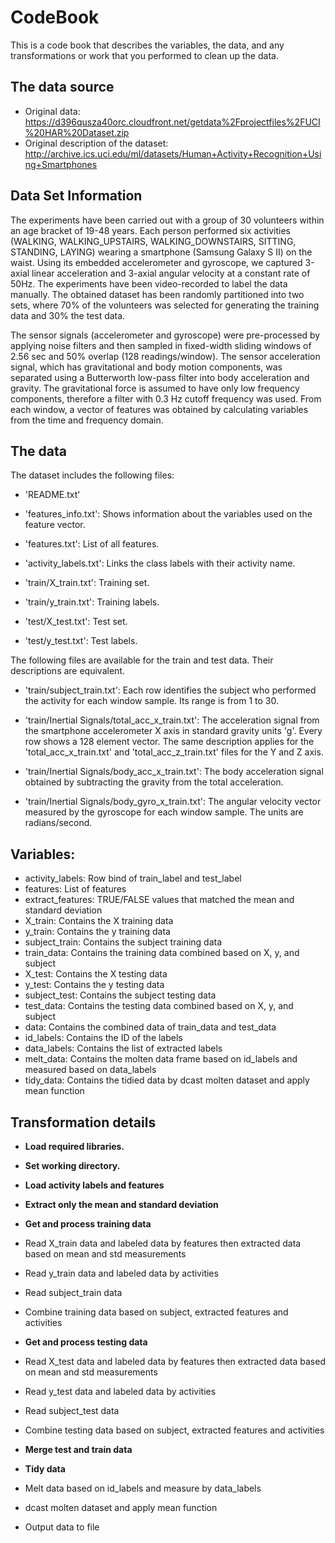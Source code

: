 # CodeBook

This is a code book that describes the variables, the data, and any transformations or work that you performed to clean up the data.

## The data source

* Original data: https://d396qusza40orc.cloudfront.net/getdata%2Fprojectfiles%2FUCI%20HAR%20Dataset.zip
* Original description of the dataset: http://archive.ics.uci.edu/ml/datasets/Human+Activity+Recognition+Using+Smartphones

## Data Set Information

The experiments have been carried out with a group of 30 volunteers within an age bracket of 19-48 years. Each person performed six activities (WALKING, WALKING_UPSTAIRS, WALKING_DOWNSTAIRS, SITTING, STANDING, LAYING) wearing a smartphone (Samsung Galaxy S II) on the waist. Using its embedded accelerometer and gyroscope, we captured 3-axial linear acceleration and 3-axial angular velocity at a constant rate of 50Hz. The experiments have been video-recorded to label the data manually. The obtained dataset has been randomly partitioned into two sets, where 70% of the volunteers was selected for generating the training data and 30% the test data.

The sensor signals (accelerometer and gyroscope) were pre-processed by applying noise filters and then sampled in fixed-width sliding windows of 2.56 sec and 50% overlap (128 readings/window). The sensor acceleration signal, which has gravitational and body motion components, was separated using a Butterworth low-pass filter into body acceleration and gravity. The gravitational force is assumed to have only low frequency components, therefore a filter with 0.3 Hz cutoff frequency was used. From each window, a vector of features was obtained by calculating variables from the time and frequency domain.

## The data

The dataset includes the following files:

- 'README.txt'

- 'features_info.txt': Shows information about the variables used on the feature vector.

- 'features.txt': List of all features.

- 'activity_labels.txt': Links the class labels with their activity name.

- 'train/X_train.txt': Training set.

- 'train/y_train.txt': Training labels.

- 'test/X_test.txt': Test set.

- 'test/y_test.txt': Test labels.

The following files are available for the train and test data. Their descriptions are equivalent.

- 'train/subject_train.txt': Each row identifies the subject who performed the activity for each window sample. Its range is from 1 to 30.

- 'train/Inertial Signals/total_acc_x_train.txt': The acceleration signal from the smartphone accelerometer X axis in standard gravity units 'g'. Every row shows a 128 element vector. The same description applies for the 'total_acc_x_train.txt' and 'total_acc_z_train.txt' files for the Y and Z axis.

- 'train/Inertial Signals/body_acc_x_train.txt': The body acceleration signal obtained by subtracting the gravity from the total acceleration.

- 'train/Inertial Signals/body_gyro_x_train.txt': The angular velocity vector measured by the gyroscope for each window sample. The units are radians/second.

## Variables:

* activity_labels: Row bind of train_label and test_label
* features: List of features
* extract_features: TRUE/FALSE values that matched the mean and standard deviation
* X_train: Contains the X training data
* y_train: Contains the y training data
* subject_train: Contains the subject training data
* train_data: Contains the training data combined based on X, y, and subject
* X_test: Contains the X testing data
* y_test: Contains the y testing data
* subject_test: Contains the subject testing data
* test_data: Contains the testing data combined based on X, y, and subject
* data: Contains the combined data of train_data and test_data
* id_labels: Contains the ID of the labels
* data_labels: Contains the list of extracted labels
* melt_data: Contains the molten data frame based on id_labels and measured based on data_labels
* tidy_data: Contains the tidied data by dcast molten dataset and apply mean function

## Transformation details

* **Load required libraries.**

* **Set working directory.**
 
* **Load activity labels and features**

* **Extract only the mean and standard deviation**
  
* **Get and process training data**
 * Read X_train data and labeled data by features then extracted data based on mean and std measurements
 * Read y_train data and labeled data by activities
 * Read subject_train data
 * Combine training data based on subject, extracted features and activities

* **Get and process testing data**
 * Read X_test data and labeled data by features then extracted data based on mean and std measurements
 * Read y_test data and labeled data by activities
 * Read subject_test data
 * Combine testing data based on subject, extracted features and activities
 
* **Merge test and train data**

* **Tidy data**
 * Melt data based on id_labels and measure by data_labels
 * dcast molten dataset and apply mean function
 * Output data to file

